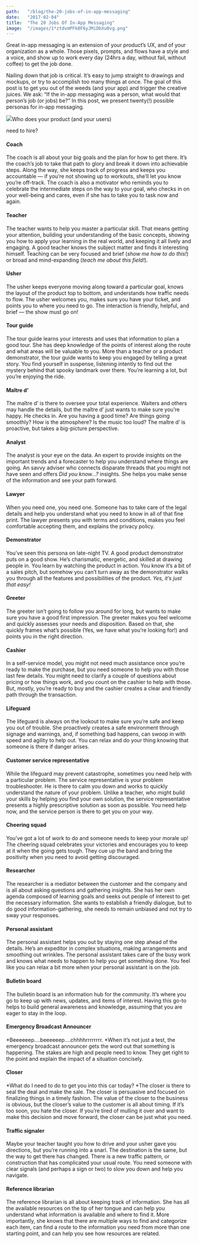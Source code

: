 ```yaml
---
path:	"/blog/the-20-jobs-of-in-app-messaging"
date:	"2017-02-04"
title:	"The 20 Jobs Of In-App Messaging"
image:	"/images/1*ztdvmPFk0F6yJMiDbXu0vg.png"
---
```


Great in-app messaging is an extension of your product’s UX, and of your organization as a whole. Those pixels, prompts, and flows have a style and a voice, and show up to work every day (24hrs a day, without fail, without coffee) to get the job done.

Nailing down that job is critical. It’s easy to jump straight to drawings and mockups, or try to accomplish too many things at once. The goal of this post is to get you out of the weeds (and your app) and trigger the creative juices. We ask: “If the in-app messaging was a person, what would that person’s job (or jobs) be?” In this post, we present twenty(!) possible personas for in-app messaging.

![](/images/1*ztdvmPFk0F6yJMiDbXu0vg.png)Who does your product (and your users)

 need to hire?

#### Coach

The coach is all about your big goals and the plan for how to get there. It’s the coach’s job to take that path to glory and break it down into achievable steps. Along the way, she keeps track of progress and keeps you accountable — if you’re not showing up to workouts, she’ll let you know you’re off-track. The coach is also a motivator who reminds you to celebrate the intermediate steps on the way to your goal, who checks in on your well-being and cares, even if she has to take you to task now and again.

#### Teacher

The teacher wants to help you master a particular skill. That means getting your attention, building your understanding of the basic concepts, showing you how to apply your learning in the real world, and keeping it all lively and engaging. A good teacher knows the subject matter and finds it interesting himself. Teaching can be very focused and brief (*show me how to do this!*) or broad and mind-expanding (*teach me about this field!*).

#### Usher

The usher keeps everyone moving along toward a particular goal, knows the layout of the product top to bottom, and understands how traffic needs to flow. The usher welcomes you, makes sure you have your ticket, and points you to where you need to go. The interaction is friendly, helpful, and brief — the show must go on!

#### Tour guide

The tour guide learns your interests and uses that information to plan a good tour. She has deep knowledge of the points of interest along the route and what areas will be valuable to you. More than a teacher or a product demonstrator, the tour guide wants to keep you engaged by telling a great story. You find yourself in suspense, listening intently to find out the mystery behind that spooky landmark over there. You’re learning a lot, but you’re enjoying the ride.

#### Maître d’

The maître d’ is there to oversee your total experience. Waiters and others may handle the details, but the maître d’ just wants to make sure you’re happy. He checks in. Are you having a good time? Are things going smoothly? How is the atmosphere? Is the music too loud? The maître d’ is proactive, but takes a big-picture perspective.

#### Analyst

The analyst is your eye on the data. An expert to provide insights on the important trends and a forecaster to help you understand where things are going. An savvy adviser who connects disparate threads that you might not have seen and offers *Did you know…?* insights. She helps you make sense of the information and see your path forward.

#### Lawyer

When you need one, you need one. Someone has to take care of the legal details and help you understand what you need to know in all of that fine print. The lawyer presents you with terms and conditions, makes you feel comfortable accepting them, and explains the privacy policy.

#### Demonstrator

You’ve seen this persona on late-night TV. A good product demonstrator puts on a good show. He’s charismatic, energetic, and skilled at drawing people in. You learn by watching the product in action. You know it’s a bit of a sales pitch, but somehow you can’t turn away as the demonstrator walks you through all the features and possibilities of the product. *Yes, it’s just that easy!*

#### Greeter

The greeter isn’t going to follow you around for long, but wants to make sure you have a good first impression. The greeter makes you feel welcome and quickly assesses your needs and disposition. Based on that, she quickly frames what’s possible (Yes, we have what you’re looking for!) and points you in the right direction.

#### Cashier

In a self-service model, you might not need much assistance once you’re ready to make the purchase, but you need someone to help you with those last few details. You might need to clarify a couple of questions about pricing or how things work, and you count on the cashier to help with those. But, mostly, you’re ready to buy and the cashier creates a clear and friendly path through the transaction.

#### Lifeguard

The lifeguard is always on the lookout to make sure you’re safe and keep you out of trouble. She proactively creates a safe environment through signage and warnings, and, if something bad happens, can swoop in with speed and agility to help out. You can relax and do your thing knowing that someone is there if danger arises.

#### Customer service representative

While the lifeguard may prevent catastrophe, sometimes you need help with a particular problem. The service representative is your problem troubleshooter. He is there to calm you down and works to quickly understand the nature of your problem. Unlike a teacher, who might build your skills by helping you find your own solution, the service representative presents a highly prescriptive solution as soon as possible. You need help now, and the service person is there to get you on your way.

#### Cheering squad

You’ve got a lot of work to do and someone needs to keep your morale up! The cheering squad celebrates your victories and encourages you to keep at it when the going gets tough. They cue up the band and bring the positivity when you need to avoid getting discouraged.

#### Researcher

The researcher is a mediator between the customer and the company and is all about asking questions and gathering insights. She has her own agenda composed of learning goals and seeks out people of interest to get the necessary information. She wants to establish a friendly dialogue, but to do good information-gathering, she needs to remain unbiased and not try to sway your responses.

#### Personal assistant

The personal assistant helps you out by staying one step ahead of the details. He’s an expeditor in complex situations, making arrangements and smoothing out wrinkles. The personal assistant takes care of the busy work and knows what needs to happen to help you get something done. You feel like you can relax a bit more when your personal assistant is on the job.

#### Bulletin board

The bulletin board is an information hub for the community. It’s where you go to keep up with news, updates, and items of interest. Having this go-to helps to build general awareness and knowledge, assuming that you are eager to stay in the loop.

#### Emergency Broadcast Announcer

*Beeeeeep….beeeeeep….chhhhrrrrrrrr. *When it’s not just a test, the emergency broadcast announcer gets the word out that something is happening. The stakes are high and people need to know. They get right to the point and explain the impact of a situation concisely.

#### Closer

*What do I need to do to get you into this car today? *The closer is there to seal the deal and make the sale. The closer is persuasive and focused on finalizing things in a timely fashion. The value of the closer to the business is obvious, but the closer’s value to the customer is all about timing. If it’s too soon, you hate the closer. If you’re tired of mulling it over and want to make this decision and move forward, the closer can be just what you need.

#### Traffic signaler

Maybe your teacher taught you how to drive and your usher gave you directions, but you’re running into a snarl. The destination is the same, but the way to get there has changed. There is a new traffic pattern, or construction that has complicated your usual route. You need someone with clear signals (and perhaps a sign or two) to slow you down and help you navigate.

#### Reference librarian

The reference librarian is all about keeping track of information. She has all the available resources on the tip of her tongue and can help you understand what information is available and where to find it. More importantly, she knows that there are multiple ways to find and categorize each item, can find a route to the information you need from more than one starting point, and can help you see how resources are related.

